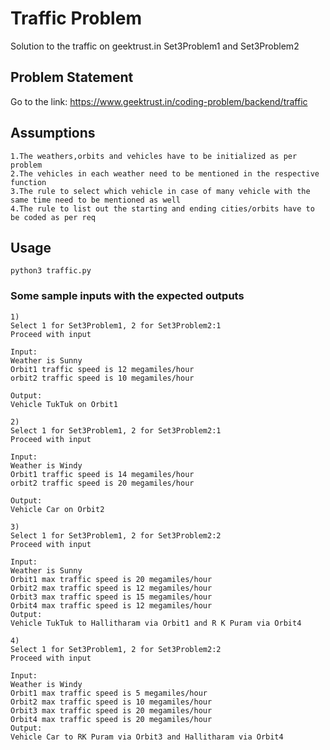# Traffic Problem
Solution to the traffic on geektrust.in
Set3Problem1 and Set3Problem2

## Problem Statement
Go to the link:
https://www.geektrust.in/coding-problem/backend/traffic

## Assumptions
```
1.The weathers,orbits and vehicles have to be initialized as per problem 
2.The vehicles in each weather need to be mentioned in the respective function
3.The rule to select which vehicle in case of many vehicle with the same time need to be mentioned as well
4.The rule to list out the starting and ending cities/orbits have to be coded as per req
```
## Usage
```
python3 traffic.py
```

### Some sample inputs with the expected outputs
```
1)
Select 1 for Set3Problem1, 2 for Set3Problem2:1
Proceed with input

Input:
Weather is Sunny 
Orbit1 traffic speed is 12 megamiles/hour
orbit2 traffic speed is 10 megamiles/hour

Output:
Vehicle TukTuk on Orbit1

2)
Select 1 for Set3Problem1, 2 for Set3Problem2:1
Proceed with input

Input:
Weather is Windy 
Orbit1 traffic speed is 14 megamiles/hour
orbit2 traffic speed is 20 megamiles/hour

Output:
Vehicle Car on Orbit2

3)
Select 1 for Set3Problem1, 2 for Set3Problem2:2
Proceed with input

Input:
Weather is Sunny
Orbit1 max traffic speed is 20 megamiles/hour
Orbit2 max traffic speed is 12 megamiles/hour
Orbit3 max traffic speed is 15 megamiles/hour
Orbit4 max traffic speed is 12 megamiles/hour
Output:
Vehicle TukTuk to Hallitharam via Orbit1 and R K Puram via Orbit4

4)
Select 1 for Set3Problem1, 2 for Set3Problem2:2
Proceed with input

Input:
Weather is Windy
Orbit1 max traffic speed is 5 megamiles/hour
Orbit2 max traffic speed is 10 megamiles/hour
Orbit3 max traffic speed is 20 megamiles/hour
Orbit4 max traffic speed is 20 megamiles/hour
Output:
Vehicle Car to RK Puram via Orbit3 and Hallitharam via Orbit4
```